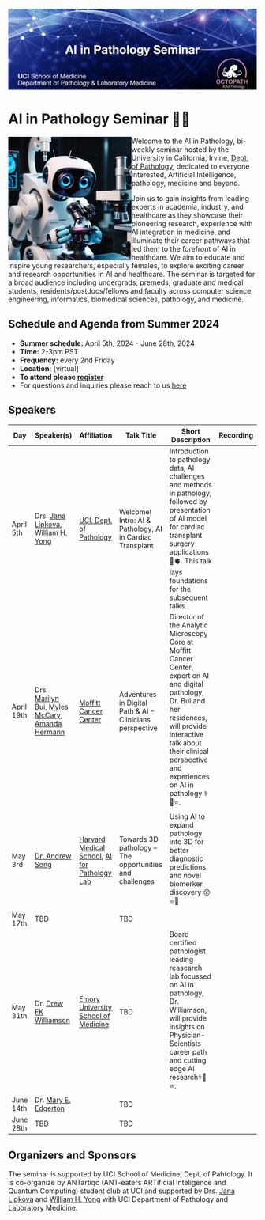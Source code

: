 ![This is an alt text.](/data/SeminarHeader1.jpg "This is a sample image.")

# AI in Pathology Seminar 🔬🧬

<img src="data/seminar_logo.jpg" width="250px" align="left" />

Welcome to the AI in Pathology, bi-weekly seminar hosted by the University in California, Irvine, [Dept. of Pathology](https://www.pathology.uci.edu/index.asp/), dedicated to everyone interested, Artificial Intelligence, pathology, medicine and beyond.

Join us to gain insights from leading experts in academia, industry, and healthcare as they showcase their pioneering research, experience with AI integration in medicine, and illuminate their career pathways that led them to the forefront of AI in healthcare. We aim to educate and inspire young researchers, especially females, to explore exciting career and research opportunities in AI and healthcare. The seminar is targeted for a broad audience including undergrads, premeds, graduate and medical students, residents/postdocs/fellows and faculty across computer science, engineering, informatics, biomedical sciences, pathology, and medicine. 
<br>

## Schedule and Agenda from Summer 2024

* **Summer schedule:** April 5th, 2024 - June 28th, 2024
* **Time:** 2-3pm PST 
* **Frequency:** every 2nd Friday
* **Location:** [virtual]
* **To attend please [register](https://forms.gle/AFxvbwgS7JeCKuGn8)**
* For questions and inquiries please reach to us [here](mailto:antartiqcpath@gmail.com,jlipkova@hs.uci.edu)


## Speakers
| Day | Speaker(s) | Affiliation | Talk Title | Short Description | Recording |
| ------ | ------ | ------ | ------ | ------ | ------ |
| April 5th   |  Drs. [Jana Lipkova](http://octopath.org/jana.html), [William H. Yong](https://faculty.sites.uci.edu/whyonglab/about-dr-yong/) | [UCI, Dept. of Pathology](https://www.pathology.uci.edu/)| Welcome! Intro: AI & Pathology, AI in Cardiac Transplant | Introduction to pathology data, AI challenges and methods in pathology, followed by presentation of AI model for cardiac transplant surgery applications 🔬🫀. This talk lays foundations for the subsequent talks. | |
| April 19th  | Drs. [Marilyn Bui](https://www.moffitt.org/providers/marilyn-bui/), [Myles McCary](https://www.linkedin.com/in/mylesmccrary/), [Amanda Hermann](https://twitter.com/HerrPath)  | [Moffitt Cancer Center](https://www.moffitt.org/) | Adventures in Digital Path & AI - Clinicians perspective| Director of the Analytic Microscopy Core at Moffitt Cancer Center, expert on AI and digital pathology, Dr. Bui and her residences, will provide interactive talk about their clinical perspective and experiences on AI in pathology ⚕️🔬⭐.| | 
| May 3rd     | [Dr. Andrew Song](https://andrewhsong.wordpress.com/)   | [Harvard Medical School](https://hms.harvard.edu/), [AI for Pathology Lab](https://faisal.ai/) | Towards 3D pathology – The opportunities and challenges | Using AI to expand pathology into 3D for better diagnostic predictions and novel biomerker discovery 😲⭐🔬| | 
| May 17th    | TBD   |  | TBD|
| May 31th    | Dr. [Drew FK Williamson](https://www.dfkw.io/)   |  [Emory University School of Medicine](https://med.emory.edu/)|TBD | Board certified pathologist leading reasearch lab focussed on AI in pathology, Dr. Williamson, will provide insights on Physician-Scientists career path and cutting edge AI research⚕️🔬⭐.|
| June 14th   | Dr. [Mary E. Edgerton](https://newsroom.cap.org/spokespersons/mary-e.-edgerton--md--phd--fcap/s/3d941ea9-5bc9-4399-9ffb-ce7e2dfa42a9)   | | TBD |
| June 28th   | TBD   | | TBD |




## Organizers and Sponsors
The seminar is supported by UCI School of Medicine, Dept. of Pahtology. It is co-organize by ANTartiqc (ANT-eaters ARTificial Inteligence and Quantum Computing) student club at UCI and supported by Drs. [Jana Lipkova](http://octopath.org/jana.html) and [William H. Yong](https://faculty.sites.uci.edu/whyonglab/about-dr-yong/) with UCI Department of Pathology and Laboratory Medicine.

